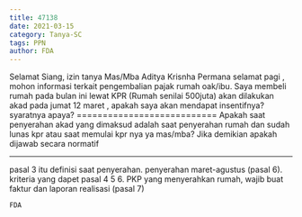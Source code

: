 ```yaml
---
title: 47138
date: 2021-03-15
category: Tanya-SC
tags: PPN
author: FDA
---
```


Selamat Siang, izin tanya Mas/Mba Aditya Krisnha Permana selamat pagi , mohon informasi terkait pengembalian pajak rumah oak/ibu. Saya membeli rumah pada bulan ini lewat KPR (Rumah senilai 500juta) akan dilakukan akad pada jumat 12 maret , apakah saya akan mendapat insentifnya? syaratnya apaya? =========================== Apakah saat penyerahan akad yang dimaksud adalah saat penyerahan rumah dan sudah lunas kpr atau saat memulai kpr nya ya mas/mba? Jika demikian apakah dijawab secara normatif

---

pasal 3 itu definisi saat penyerahan. penyerahan maret-agustus (pasal 6). kriteria yang dapet pasal 4 5 6. PKP yang menyerahkan rumah, wajib buat faktur dan laporan realisasi (pasal 7)

`FDA`
